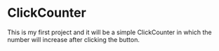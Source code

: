 # ClickCounter

This is my first project and it will be a simple ClickCounter in which the number will increase after clicking the button.